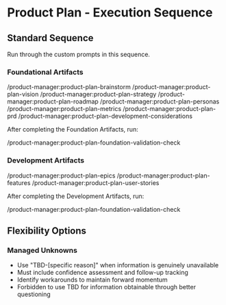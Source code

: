 # Product Plan - Execution Sequence

## Standard Sequence
Run through the custom prompts in this sequence.

### Foundational Artifacts
/product-manager:product-plan-brainstorm
/product-manager:product-plan-vision
/product-manager:product-plan-strategy
/product-manager:product-plan-roadmap
/product-manager:product-plan-personas
/product-manager:product-plan-metrics
/product-manager:product-plan-prd
/product-manager:product-plan-development-considerations

After completing the Foundation Artifacts, run:

/product-manager:product-plan-foundation-validation-check

### Development Artifacts
/product-manager:product-plan-epics
/product-manager:product-plan-features
/product-manager:product-plan-user-stories

After completing the Development Artifacts, run:

/product-manager:product-plan-foundation-validation-check

## Flexibility Options

### Managed Unknowns
- Use "TBD-[specific reason]" when information is genuinely unavailable
- Must include confidence assessment and follow-up tracking
- Identify workarounds to maintain forward momentum
- Forbidden to use TBD for information obtainable through better questioning
